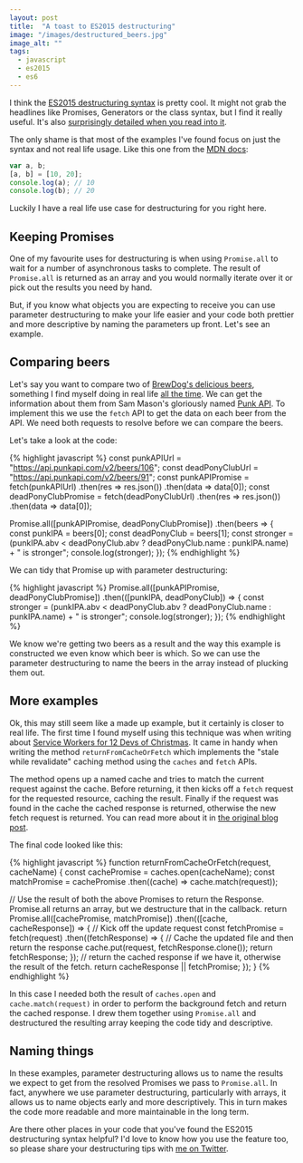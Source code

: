 ```yaml
---
layout: post
title:  "A toast to ES2015 destructuring"
image: "/images/destructured_beers.jpg"
image_alt: ""
tags:
  - javascript
  - es2015
  - es6
---
```


I think the [ES2015 destructuring syntax](https://developer.mozilla.org/en/docs/Web/JavaScript/Reference/Operators/Destructuring_assignment) is pretty cool. It might not grab the headlines like Promises, Generators or the class syntax, but I find it really useful. It's also [surprisingly detailed when you read into it](http://exploringjs.com/es6/ch_destructuring.html).

The only shame is that most of the examples I've found focus on just the syntax and not real life usage. Like this one from the [MDN docs](https://developer.mozilla.org/en/docs/Web/JavaScript/Reference/Operators/Destructuring_assignment):

```javascript
var a, b;
[a, b] = [10, 20];
console.log(a); // 10
console.log(b); // 20
```

Luckily I have a real life use case for destructuring for you right here.

## Keeping Promises

One of my favourite uses for destructuring is when using `Promise.all` to wait for a number of asynchronous tasks to complete. The result of `Promise.all` is returned as an array and you would normally iterate over it or pick out the results you need by hand.

But, if you know what objects you are expecting to receive you can use parameter destructuring to make your life easier and your code both prettier and more descriptive by naming the parameters up front. Let's see an example.

## Comparing beers

Let's say you want to compare two of [BrewDog's delicious beers](https://www.brewdog.com/beer/headliners), something I find myself doing in real life [all the time](https://untappd.com/user/philnash). We can get the information about them from Sam Mason's gloriously named [Punk API](https://punkapi.com/). To implement this we use the `fetch` API to get the data on each beer from the API. We need both requests to resolve before we can compare the beers.

Let's take a look at the code:

{% highlight javascript %}
  const punkAPIUrl = "https://api.punkapi.com/v2/beers/106";
  const deadPonyClubUrl = "https://api.punkapi.com/v2/beers/91";
  const punkAPIPromise = fetch(punkAPIUrl)
    .then(res => res.json())
    .then(data => data[0]);
  const deadPonyClubPromise = fetch(deadPonyClubUrl)
    .then(res => res.json())
    .then(data => data[0]);

  Promise.all([punkAPIPromise, deadPonyClubPromise])
    .then(beers => {
      const punkIPA = beers[0];
      const deadPonyClub = beers[1];
      const stronger = (punkIPA.abv < deadPonyClub.abv ? deadPonyClub.name : punkIPA.name) + " is stronger";
      console.log(stronger);
    });
{% endhighlight %}

We can tidy that Promise up with parameter destructuring:

{% highlight javascript %}
  Promise.all([punkAPIPromise, deadPonyClubPromise])
    .then(([punkIPA, deadPonyClub]) => {
      const stronger = (punkIPA.abv < deadPonyClub.abv ? deadPonyClub.name : punkIPA.name) + " is stronger";
      console.log(stronger);
    });
{% endhighlight %}

We know we're getting two beers as a result and the way this example is constructed we even know which beer is which. So we can use the parameter destructuring to name the beers in the array instead of plucking them out.

## More examples

Ok, this may still seem like a made up example, but it certainly is closer to real life. The first time I found myself using this technique was when writing about [Service Workers for 12 Devs of Christmas](http://12devsofxmas.co.uk/2016/01/day-9-service-worker-santas-little-performance-helper/). It came in handy when writing the method `returnFromCacheOrFetch` which implements the "stale while revalidate" caching method using the `caches` and `fetch` APIs.

The method opens up a named cache and tries to match the current request against the cache. Before returning, it then kicks off a `fetch` request for the requested resource, caching the result. Finally if the request was found in the cache the cached response is returned, otherwise the new fetch request is returned. You can read more about it in [the original blog post](http://12devsofxmas.co.uk/2016/01/day-9-service-worker-santas-little-performance-helper/).

The final code looked like this:

{% highlight javascript %}
function returnFromCacheOrFetch(request, cacheName) {
  const cachePromise = caches.open(cacheName);
  const matchPromise = cachePromise
    .then((cache) => cache.match(request));

  // Use the result of both the above Promises to return the Response. Promise.all returns an array, but we destructure that in the callback.
  return Promise.all([cachePromise, matchPromise])
    .then(([cache, cacheResponse]) => {
      // Kick off the update request
      const fetchPromise = fetch(request)
        .then((fetchResponse) => {
          // Cache the updated file and then return the response
          cache.put(request, fetchResponse.clone());
          return fetchResponse;
        });
      // return the cached response if we have it, otherwise the result of the fetch.
      return cacheResponse || fetchPromise;
    });
}
{% endhighlight %}

In this case I needed both the result of `caches.open` and `cache.match(request)` in order to perform the background fetch and return the cached response. I drew them together using `Promise.all` and destructured the resulting array keeping the code tidy and descriptive.

## Naming things

In these examples, parameter destructuring allows us to name the results we expect to get from the resolved Promises we pass to `Promise.all`. In fact, anywhere we use parameter destructuring, particularly with arrays, it allows us to name objects early and more descriptively. This in turn makes the code more readable and more maintainable in the long term.

Are there other places in your code that you've found the ES2015 destructuring syntax helpful? I'd love to know how you use the feature too, so please share your destructuring tips with [me on Twitter](https://twitter.com/philnash).
